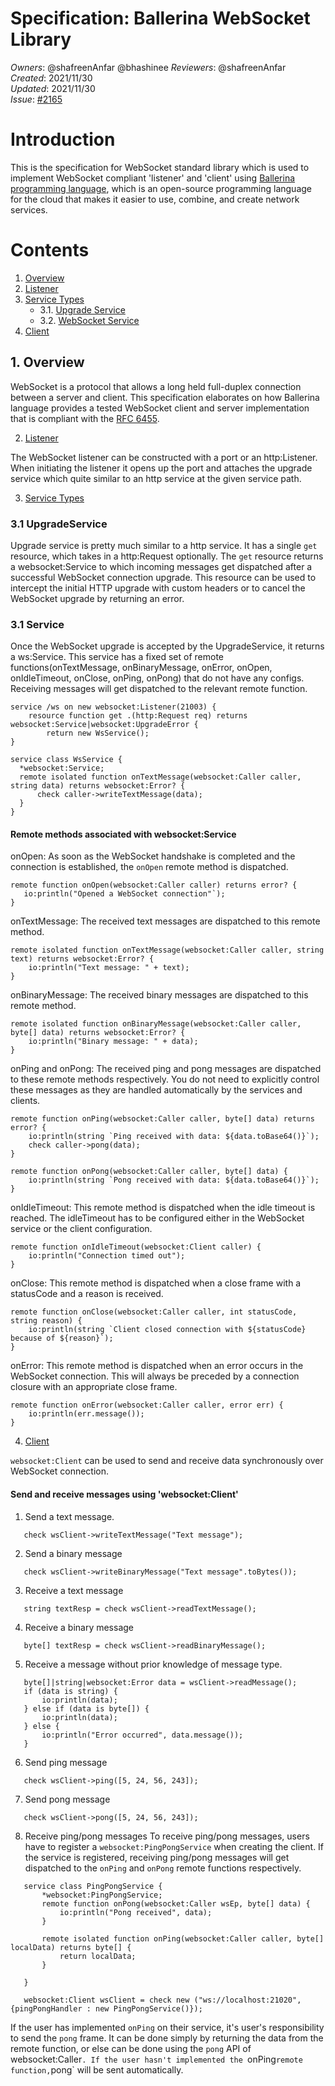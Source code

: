 # Specification: Ballerina WebSocket Library

_Owners_: @shafreenAnfar @bhashinee
_Reviewers_: @shafreenAnfar    
_Created_: 2021/11/30  
_Updated_: 2021/11/30  
_Issue_: [#2165](https://github.com/ballerina-platform/ballerina-standard-library/issues/2165)

# Introduction

This is the specification for WebSocket standard library which is used to implement WebSocket compliant 'listener' and 'client' using [Ballerina programming language](https://ballerina.io/), which is an open-source programming language for the
cloud that makes it easier to use, combine, and create network services. 

# Contents
1. [Overview](#1-overview)
2. [Listener](#2-listener)
3. [Service Types](#3-service-types)
   * 3.1. [Upgrade Service](#31-upgrade-service)
   * 3.2. [WebSocket Service](#32-websocket-service)
4. [Client](#3-client)

## 1. Overview

WebSocket is a protocol that allows a long held full-duplex connection between a server and client. This specification elaborates on how Ballerina language provides a tested WebSocket client and server implementation that is compliant with the [RFC 6455](https://www.rfc-editor.org/rfc/rfc6455.html).

2. [Listener](#2-listener)

The WebSocket listener can be constructed with a port or an http:Listener. When initiating the listener it opens up the port and attaches the upgrade service which quite similar to an http service at the given service path. 

3. [Service Types](#3-service-types)

### 3.1 UpgradeService
Upgrade service is pretty much similar to a http service. It has a single `get` resource, which takes in a http:Request optionally. The `get` resource returns a websocket:Service to which incoming messages get dispatched after a successful WebSocket connection upgrade. This resource can be used to intercept the initial HTTP upgrade with custom headers or to cancel the WebSocket upgrade by returning an error.

### 3.1 Service
Once the WebSocket upgrade is accepted by the UpgradeService, it returns a ws:Service. This service has a fixed set of remote functions(onTextMessage, onBinaryMessage, onError, onOpen, onIdleTimeout, onClose, onPing, onPong) that do not have any configs. Receiving messages will get dispatched to the relevant remote function. 

```ballerina
service /ws on new websocket:Listener(21003) {
    resource function get .(http:Request req) returns websocket:Service|websocket:UpgradeError {
        return new WsService();
}
        
service class WsService {
  *websocket:Service;
  remote isolated function onTextMessage(websocket:Caller caller, string data) returns websocket:Error? {
      check caller->writeTextMessage(data);
  }
}              
```

#### Remote methods associated with websocket:Service

onOpen: As soon as the WebSocket handshake is completed and the connection is established, the `onOpen` remote method is dispatched.
```ballerina
remote function onOpen(websocket:Caller caller) returns error? {
   io:println("Opened a WebSocket connection"`);
}
```

onTextMessage: The received text messages are dispatched to this remote method.
```ballerina
remote isolated function onTextMessage(websocket:Caller caller, string text) returns websocket:Error? {
    io:println("Text message: " + text);
}
```

onBinaryMessage: The received binary messages are dispatched to this remote method.
```ballerina
remote isolated function onBinaryMessage(websocket:Caller caller, byte[] data) returns websocket:Error? {
    io:println("Binary message: " + data);
}
```

onPing and onPong: The received ping and pong messages are dispatched to these remote methods respectively. You do not need to explicitly control these messages as they are handled automatically by the services and clients.
```ballerina
remote function onPing(websocket:Caller caller, byte[] data) returns error? {
    io:println(string `Ping received with data: ${data.toBase64()}`);
    check caller->pong(data);
}
 
remote function onPong(websocket:Caller caller, byte[] data) {
    io:println(string `Pong received with data: ${data.toBase64()}`);
}
```

onIdleTimeout: This remote method is dispatched when the idle timeout is reached. The idleTimeout has to be configured either in the WebSocket service or the client configuration.
```ballerina
remote function onIdleTimeout(websocket:Client caller) {
    io:println("Connection timed out");
}
```

onClose: This remote method is dispatched when a close frame with a statusCode and a reason is received.
```ballerina
remote function onClose(websocket:Caller caller, int statusCode, string reason) {
    io:println(string `Client closed connection with ${statusCode} because of ${reason}`);
}
```

onError: This remote method is dispatched when an error occurs in the WebSocket connection. This will always be preceded by a connection closure with an appropriate close frame.
```ballerina
remote function onError(websocket:Caller caller, error err) {
    io:println(err.message());
}
```

4. [Client](#4-client)

`websocket:Client` can be used to send and receive data synchronously over WebSocket connection. 

#### Send and receive messages using 'websocket:Client'

1. Send a text message.
```ballerina
   check wsClient->writeTextMessage("Text message");
```

2. Send a binary message
```ballerina
   check wsClient->writeBinaryMessage("Text message".toBytes());
```

3. Receive a text message
```ballerina
   string textResp = check wsClient->readTextMessage();
```

4. Receive a binary message
```ballerina
   byte[] textResp = check wsClient->readBinaryMessage();
```

5. Receive a message without prior knowledge of message type.
```ballerina
   byte[]|string|websocket:Error data = wsClient->readMessage();
   if (data is string) {
       io:println(data);
   } else if (data is byte[]) {
       io:println(data);
   } else {
       io:println("Error occurred", data.message());
   }
```
6. Send ping message
```ballerina
   check wsClient->ping([5, 24, 56, 243]);
```

7. Send pong message
```ballerina
   check wsClient->pong([5, 24, 56, 243]);
```

8. Receive ping/pong messages
To receive ping/pong messages, users have to register a `websocket:PingPongService` when creating the client. If the service is registered, receiving ping/pong messages will get dispatched to the `onPing` and `onPong` remote functions respectively.
```ballerina
   service class PingPongService {
       *websocket:PingPongService;
       remote function onPong(websocket:Caller wsEp, byte[] data) {
           io:println("Pong received", data);
       }
       
       remote isolated function onPing(websocket:Caller caller, byte[] localData) returns byte[] {
           return localData;
       }    
       
   }
   
   websocket:Client wsClient = check new ("ws://localhost:21020", {pingPongHandler : new PingPongService()});
```
If the user has implemented `onPing` on their service, it's user's responsibility to send the `pong` frame. It can be done simply by returning the data from the remote function, or else can be done using the `pong` API of websocket:Caller`. If the user hasn't implemented the `onPing` remote function, `pong` will be sent automatically.

